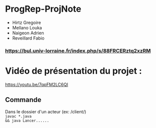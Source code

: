 # ProgRep-ProjNote

- Hirtz Gregoire
- Mellano Louka
- Naigeon Adrien
- Reveillard Fabio

### https://bul.univ-lorraine.fr/index.php/s/88FRCERztq2xzRM

# Vidéo de présentation du projet :
https://youtu.be/7qpFM2LC6QI

## Commande

Dans le dossier d'un acteur (ex: /client/) <br>
<code>javac *.java && java Lancer......</code>
